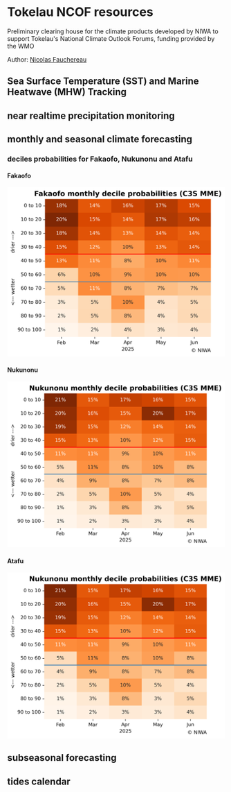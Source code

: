 # Tokelau NCOF resources 

Preliminary clearing house for the climate products developed by NIWA to support Tokelau's National Climate Outlook Forums, funding provided by the WMO

Author: [Nicolas Fauchereau](mailto:Nicolas.Fauchereau@niwa.co.nz)

## Sea Surface Temperature (SST) and Marine Heatwave (MHW) Tracking 


## near realtime precipitation monitoring


## monthly and seasonal climate forecasting 

### deciles probabilities for Fakaofo, Nukunonu and Atafu 

#### Fakaofo 

<img src="https://github.com/nicolasfauchereau/Tokelau_NCOF/blob/main/C3S/Fakaofo_monthly_decile_probs_latest.png" alt="decile probabilities for Fakaofo" title="decile probabilities for Fakaofo" width="900"/>

#### Nukunonu

<img src="https://github.com/nicolasfauchereau/Tokelau_NCOF/blob/main/C3S/Nukunonu_monthly_decile_probs_latest.png" alt="decile probabilities for Nukunonu" title="decile probabilities for Nukunonu" width="900"/>

#### Atafu

<img src="https://github.com/nicolasfauchereau/Tokelau_NCOF/blob/main/C3S/Nukunonu_monthly_decile_probs_latest.png" alt="decile probabilities for Nukunonu" title="decile probabilities for Nukunonu" width="900"/>

## subseasonal forecasting 


## tides calendar 